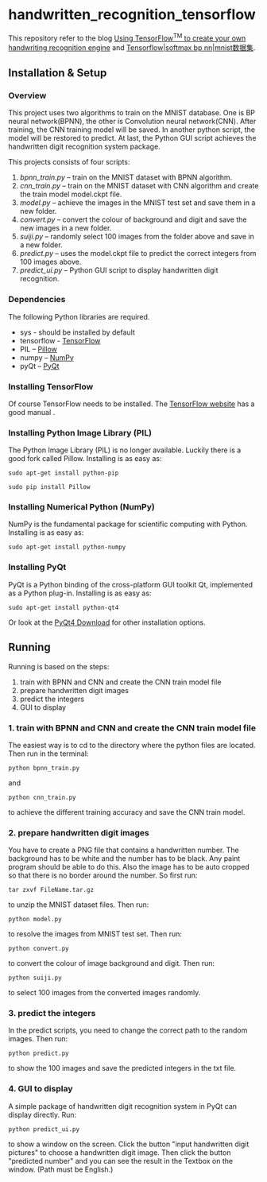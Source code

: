 # handwritten_recognition_tensorflow

This repository refer to the blog [Using TensorFlow<sup>TM</sup> to create your own handwriting recognition engine](http://niektemme.com/2016/02/21/tensorflow-handwriting/) and [Tensorflow|softmax bp nn|mnist数据集](http://www.math1as.com/index.php/archives/294/#comment-55). 

## Installation & Setup

### Overview
This project uses two algorithms to train on the MNIST database. One is BP neural network(BPNN), the other is Convolution neural network(CNN). After training, the CNN training model will be saved. In another python script, the model will be restored to predict. At last, the Python GUI script achieves the handwritten digit recognition system package.

This projects consists of four scripts: 

1. *bpnn_train.py* – train on the MNIST dataset with BPNN algorithm.
2. *cnn_train.py* – train on the MNIST dataset with CNN algorithm and create the train model model.ckpt file.
3. *model.py* – achieve the images in the MNIST test set and save them in a new folder.
4. *convert.py* – convert the colour of background and digit and save the new images in a new folder.
5. *suiji.py* – randomly select 100 images from the folder above and save in a new folder.
6. *predict.py* – uses the model.ckpt file to predict the correct integers from 100 images above.
7. *predict_ui.py* – Python GUI script to display handwritten digit recognition.

### Dependencies
The following Python libraries are required.

- sys - should be installed by default
- tensorflow - [TensorFlow](https://www.tensorflow.org/)
- PIL – [Pillow](http://pillow.readthedocs.org)
- numpy – [NumPy](http://www.numpy.org/)
- pyQt – [PyQt](https://www.riverbankcomputing.com/software/pyqt)

### Installing TensorFlow
Of course TensorFlow needs to be installed. The [TensorFlow website](https://www.tensorflow.org/versions/master/get_started/index.html) has a good manual .

### Installing Python Image Library (PIL)
The Python Image Library (PIL) is no longer available. Luckily there is a good fork called Pillow. Installing is as easy as:

```sudo apt-get install python-pip```

```sudo pip install Pillow```

### Installing Numerical Python (NumPy)
NumPy is the fundamental package for scientific computing with Python. Installing is as easy as:

```sudo apt-get install python-numpy```

### Installing PyQt
PyQt is a Python binding of the cross-platform GUI toolkit Qt, implemented as a Python plug-in. Installing is as easy as:

```sudo apt-get install python-qt4```

Or look at the [PyQt4 Download](https://www.riverbankcomputing.com/software/pyqt/download) for other installation options.

## Running
Running is based on the steps:

1. train with BPNN and CNN and create the CNN train model file
2. prepare handwritten digit images 
3. predict the integers 
4. GUI to display

### 1. train with BPNN and CNN and create the CNN train model file
The easiest way is to cd to the directory where the python files are located. Then run in the terminal:

```python bpnn_train.py```

and

```python cnn_train.py```

to achieve the different training accuracy and save the CNN train model.

### 2. prepare handwritten digit images 
You have to create a PNG file that contains a handwritten number. The background has to be white and the number has to be black. Any paint program should be able to do this. Also the image has to be auto cropped so that there is no border around the number. So first run:

```tar zxvf FileName.tar.gz```

to unzip the MNIST dataset files. Then run:

```python model.py```

to resolve the images from MNIST test set. Then run:

```python convert.py```

to convert the colour of image background and digit. Then run:

```python suiji.py```

to select 100 images from the converted images randomly.


### 3. predict the integers

In the predict scripts, you need to change the correct path to the random images. Then run:

```python predict.py```

to show the 100 images and save the predicted integers in the txt file. 

### 4. GUI to display
A simple package of handwritten digit recognition system in PyQt can display directly. Run:

```python predict_ui.py```

to show a window on the screen. Click the button "input handwritten digit pictures" to choose a handwritten digit image. Then click the button "predicted number" and you can see the result in the Textbox on the window. (Path must be English.)




